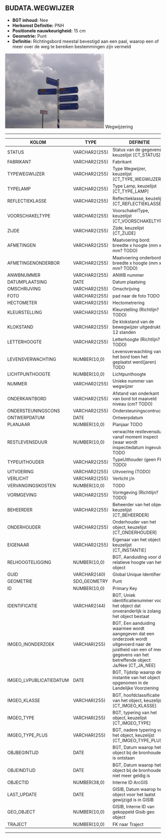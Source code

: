 ﻿## BUDATA.WEGWIJZER


* __BGT inhoud:__ Nee
* __Herkomst Definitie:__ PNH
* __Positionele nauwkeurigheid:__ 15 cm
* __Geometrie:__ Punt
* __Definitie:__ Richtingsbord meestal bevestigd aan een paal, waarop een of meer over de weg te bereiken bestemmingen zijn vermeld


![wegwijzering](wegwijzering.png)
Wegwijzering

***

|KOLOM                               |TYPE              |DEFINITIE|
|------                              |----              |-----    |
|STATUS                              |VARCHAR2(255)     |Status van de gegevens, keuzelijst [CT_STATUS]|
|FABRIKANT                            |VARCHAR2(255)     |Fabrikant|
|TYPEWEGWIJZER                        |VARCHAR2(255)     |Type Wegwijzer, keuzelijst [CT_TYPE_WEGWIJZER]|
|TYPELAMP                            |VARCHAR2(255)     |Type Lamp, keuzelijst [CT_TYPE_LAMP]|
|REFLECTIEKLASSE                     |VARCHAR2(255)     |Reflectieklasse, keuzelijst [CT_REFLECTIEKLASSE]|
|VOORSCHAKELTYPE                     |VARCHAR2(255)     |VoorschakelType, keuzelijst [CT_VOORSCHAKELTYPE]|
|ZIJDE                               |VARCHAR2(255)     |Zijde, keuzelijst [CT_ZIJDE]|
|AFMETINGEN                          |VARCHAR2(255)     |Maatvoering bord: breedte x hoogte (mm x mm? TODO)|
|AFMETINGENONDERBOR                  |VARCHAR2(255)     |Maatvoering onderbord: breedte x hoogte (mm x mm? TODO)|
|ANWBNUMMER                          |VARCHAR2(255)     |ANWB nummer|
|DATUMPLAATSING                      |DATE              |Datum plaatsing|
|OMSCHRIJVING                        |VARCHAR2(255)     |Omschrijving|
|FOTO                                |VARCHAR2(255)     |pad naar de foto TODO|
|HECTOMETER                          |VARCHAR2(255)     |Hectometrering|
|KLEURSTELLING                       |VARCHAR2(255)     |Kleurstelling (Richtlijn? TODO)|
|KLOKSTAND                           |VARCHAR2(255)     |De klokstand van de bewegwijzer uitgedrukt in 12 standen|
|LETTERHOOGTE                        |VARCHAR2(255)     |Letterhoogte (Richtlijn? TODO)|
|LEVENSVERWACHTING                   |NUMBER(10,0)      |Levensverwachting van het bord toen het geplaatst werd(jaren) TODO|
|LICHTPUNTHOOGTE                     |NUMBER(10,0)      |Lichtpunthoogte|
|NUMMER                              |VARCHAR2(255)     |Unieke nummer van wegwijzer|
|ONDERKANTBORD                       |VARCHAR2(255)     |Afstand van onderkant van bord tot maaiveld niveau (cm? TODO)|
|ONDERSTEUNINGSCONS                  |VARCHAR2(255)     |Ondersteuningscontructie|
|ONTWERPDATUM                        |DATE              |Ontwerpdatum|
|PLANJAAR                            |NUMBER(10,0)      |Planjaar TODO|
|RESTLEVENSDUUR                      |NUMBER(10,0)      |verwachte restlevensduur vanaf moment inspect (waar wordt inspectiedatum ingevuld?) TODO|
|TYPEUITHOUDER                       |VARCHAR2(255)     |TypeUithouder (geen FK? TODO)|
|UITVOERING                          |VARCHAR2(255)     |Uitvoering (TODO)|
|VERLICHT                            |VARCHAR2(255)     |Verlicht j/n|
|VERVANGINGSKOSTEN                   |NUMBER(10,0)      |TODO|
|VORMGEVING                          |VARCHAR2(255)     |Vormgeving (Richtlijn? TODO)|
|BEHEERDER                           |VARCHAR2(255)     |Beheerder van het object, keuzelijst [CT_BEHEERDER]|
|ONDERHOUDER                         |VARCHAR2(255)     |Onderhouder van het object, keuzelijst [CT_ONDERHOUDER]|
|EIGENAAR                            |VARCHAR2(255)     |Eigenaar van het object, keuzelijst [CT_INSTANTIE]|
|RELHOOGTELIGGING                    |NUMBER(10,0)      |BGT, Aanduiding voor de relatieve hoogte van het object|
|GUID                                |VARCHAR2(40)      |Global Unique Identifier|
|GEOMETRIE                           |SDO_GEOMETRY      |Punt|
|ID                                  |NUMBER(10,0)      |Primary Key|
|IDENTIFICATIE                       |VARCHAR2(44)      |BGT, Uniek identificatienummer voor het object dat onveranderlijk is zolang het object bestaat|
|IMGEO_INONDERZOEK                         |VARCHAR(255)           |BGT, Een aanduiding waarmee wordt aangegeven dat een onderzoek wordt uitgevoerd naar de juistheid van een of meer gegevens van het betreffende object: Ja/Nee [CT_JA_NEE] |
|IMGEO_LVPUBLICATIEDATUM             |DATE              |BGT, Tijdstip waarop deze instantie van het object is opgenomen in de Landelijke Voorziening|
|IMGEO_KLASSE                        |VARCHAR(255)      |BGT, hoofdclassificatie van het object, keuzelijst [CT_IMGEO_KLASSE]|
|IMGEO_TYPE                          |VARCHAR(255)      |BGT, typering van het object, keuzelijst [CT_IMGEO_TYPE] |
|IMGEO_TYPE_PLUS                     |VARCHAR(255)      |BGT, nadere typering van het object, keuzelijst [CT_IMGEO_TYPE_PLUS]|
|OBJBEGINTIJD                        |DATE              |BGT, Datum waarop het object bij de bronhouder is ontstaan|
|OBJEINDTIJD                         |DATE              |BGT, Datum waarop het object bij de bronhouder niet meer geldig is|
|OBJECTID                            |NUMBER(38,0)      |Interne ID ArcGIS|
|LAST_UPDATE                         |DATE              |GISIB, Datum waarop het object voor het laatst gewijzigd is in GISIB|
|GEO_OBJECT                          |NUMBER(10,0)      |GISIB, Interne ID van gekoppeld Gisib geo object|
|TRAJECT                             |NUMBER(10,0)      |FK naar Traject|


***
